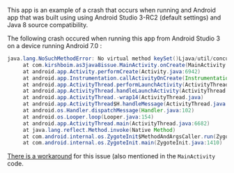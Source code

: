 This app is an example of a crash that occurs when running and Android app that was built using 
using Android Studio 3-RC2 (default settings) and Java 8 source compatibility.

The following crash occured when running this app from Android Studio 3 on a device running Android 
7.0 :
```java
java.lang.NoSuchMethodError: No virtual method keySet()Ljava/util/concurrent/ConcurrentHashMap$KeySetView; in class Ljava/util/concurrent/ConcurrentHashMap; or its super classes (declaration of 'java.util.concurrent.ConcurrentHashMap' appears in /system/framework/core-libart.jar)
     at com.kirshboim.as3java8issue.MainActivity.onCreate(MainActivity.java:21)
     at android.app.Activity.performCreate(Activity.java:6942)
     at android.app.Instrumentation.callActivityOnCreate(Instrumentation.java:1126)
     at android.app.ActivityThread.performLaunchActivity(ActivityThread.java:2880)
     at android.app.ActivityThread.handleLaunchActivity(ActivityThread.java:2988)
     at android.app.ActivityThread.-wrap14(ActivityThread.java)
     at android.app.ActivityThread$H.handleMessage(ActivityThread.java:1631)
     at android.os.Handler.dispatchMessage(Handler.java:102)
     at android.os.Looper.loop(Looper.java:154)
     at android.app.ActivityThread.main(ActivityThread.java:6682)
     at java.lang.reflect.Method.invoke(Native Method)
     at com.android.internal.os.ZygoteInit$MethodAndArgsCaller.run(ZygoteInit.java:1520)
     at com.android.internal.os.ZygoteInit.main(ZygoteInit.java:1410)
```

[There is a workaround](https://stackoverflow.com/a/46141715/998742) for this issue (also mentioned 
in the `MainActivity` code.